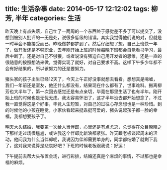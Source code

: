 title: 生活杂事
date: 2014-05-17 12:12:02
tags: 柳芳, 半年
categories: 生活
---
昨天晚上有点失落，自己忙了一两周的一个东西终于感觉差不多了可以提交了，没想到被别人批评的一无是处，说很多低级的错误。其实我觉得他们说的对，但就是一时半会不能接受而已，昨晚做梦都梦到了。然后仔细想了想，自己上班快一年了，做开发还是不够职业，去年刚开始上班的时候每晚下班都会自觉看书学习，最后中断了。还是对自己不够狠，或者说没有强迫自己用开发者的思维，还是一直的很随意的按照想法来做，觉得实现了就好，对自己要求不高。这样下午多少年都不会有好结果的，所以该努力的还是要努力。

猪头家的孩子出生已经12天了，今天上午正好没事就想去看看。想想真是唏嘘，我们一年前还是室友，他还什么都没有，结果现在什么都有了，世事难料。搬离柳芳也大半年了，第一次回去感觉还是有点亲切，毕竟在那里生活了也有半年。刚开始上班的时候也是无忧无虑。我太容易怀旧了，这才半年没去都开始想念了，不过我一直觉得这是个好事，毕竟人生短暂，对自己的过往心存念想也是一种珍惜。到的时候他的小孩在睡觉，小家伙看起来挺乖挺可爱的，猪头说起孩子都一脸的幸福，我都想要孩子了。

明天大头结婚，我要第一次给人当伴郎，心里还是有点忐忑，总觉得在众目睽睽之下那样走过场很尴尬，或许我这个伴郎比新浪都紧张。昨天跟老板谈起周末的活动，他问我为什么当伴郎呢，我说因为伴郎需要单身的，同学都结婚了就剩下我了，这对我来说算是悲哀好吧？下班的时候老板跟我说：好运！

下午提前去帮大头布置会场，进行彩排，结婚还真是个麻烦的事情，不过那也是幸福的麻烦。

